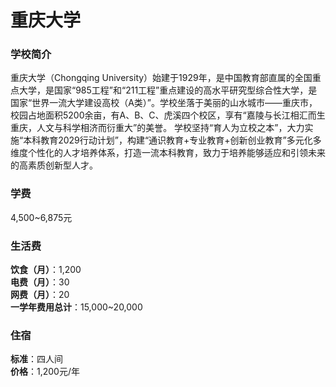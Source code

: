 # 重庆大学
### 学校简介
重庆大学（Chongqing University）始建于1929年，是中国教育部直属的全国重点大学，是国家“985工程”和“211工程”重点建设的高水平研究型综合性大学，是国家“世界一流大学建设高校（A类）”。学校坐落于美丽的山水城市——重庆市，校园占地面积5200余亩，有A、B、C、虎溪四个校区，享有“嘉陵与长江相汇而生重庆，人文与科学相济而衍重大”的美誉。 学校坚持“育人为立校之本”，大力实施“本科教育2029行动计划”，构建“通识教育+专业教育+创新创业教育”多元化多维度个性化的人才培养体系，打造一流本科教育，致力于培养能够适应和引领未来的高素质创新型人才。

### 学费
4,500~6,875元

### 生活费
**饮食（月）**：1,200  
**电费（月）**：30  
**网费（月）**：20  
**一学年费用总计**：15,000~20,000  

### 住宿
**标准**：四人间  
**价格**：1,200元/年  
